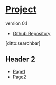 # [Project]()
version 0.1

- [Github Repository](http://github.com/<username>/<repo>)

[ditto:searchbar]

## Header 2
- [Page1](#page1)
- [Page2](#page2)
